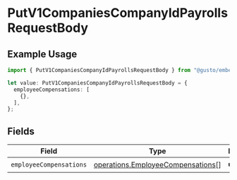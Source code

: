 # PutV1CompaniesCompanyIdPayrollsRequestBody

## Example Usage

```typescript
import { PutV1CompaniesCompanyIdPayrollsRequestBody } from "@gusto/embedded-api/models/operations/putv1companiescompanyidpayrolls.js";

let value: PutV1CompaniesCompanyIdPayrollsRequestBody = {
  employeeCompensations: [
    {},
  ],
};
```

## Fields

| Field                                                                                  | Type                                                                                   | Required                                                                               | Description                                                                            |
| -------------------------------------------------------------------------------------- | -------------------------------------------------------------------------------------- | -------------------------------------------------------------------------------------- | -------------------------------------------------------------------------------------- |
| `employeeCompensations`                                                                | [operations.EmployeeCompensations](../../models/operations/employeecompensations.md)[] | :heavy_check_mark:                                                                     | N/A                                                                                    |